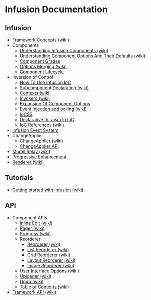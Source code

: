 Infusion Documentation
======================

Infusion
--------

* [Framework Concepts (wiki)](http://wiki.fluidproject.org/display/docs/Framework+Concepts)
* Components
  * [Understanding Infusion Components (wiki)](http://wiki.fluidproject.org/display/docs/Understanding+Infusion+Components)
  * [Understanding Component Options And Their Defaults (wiki)](http://wiki.fluidproject.org/display/docs/Understanding+Component+Options+And+Their+Defaults)
  * [Component Grades](ComponentGrades.md)
  * [Options Merging (wiki)](http://wiki.fluidproject.org/display/docs/Options+Merging)
  * [Component Lifecycle](ComponentLifecycle.md)
* Inversion of Control
  * [How To Use Infusion IoC](HowToUseInfusionIoC.md)
  * [Subcomponent Declaration (wiki)](http://wiki.fluidproject.org/display/docs/Subcomponent+Declaration)
  * [Contexts (wiki)](http://wiki.fluidproject.org/display/docs/Contexts)
  * [Invokers (wiki)](http://wiki.fluidproject.org/display/docs/Invokers)
  * [Expansion Of Component Options](ExpansionOfComponentOptions.md)
  * [Event injection and boiling (wiki)](http://wiki.fluidproject.org/display/docs/Event+injection+and+boiling)
  * [IoCSS](IoCSS.md)
  * [Declarative this-ism In IoC](DeclarativeThisismInIoC.md)
  * [IoC References (wiki)](http://wiki.fluidproject.org/display/docs/IoC+References)
* [Infusion Event System](InfusionEventSystem.md)
* ChangeApplier
  * [ChangeApplier (wiki)](http://wiki.fluidproject.org/display/docs/ChangeApplier)
  * [ChangeApplier API](ChangeApplierAPI.md)
* [Model Relay (wiki)](http://wiki.fluidproject.org/display/docs/Model+Relay)
* [Progressive Enhancement](ProgressiveEnhancement.md)
* [Renderer (wiki)](http://wiki.fluidproject.org/display/docs/Renderer)

Tutorials
---------

* [Getting started with Infusion (wiki)](http://wiki.fluidproject.org/display/docs/Tutorial+-+Getting+started+with+Infusion)

API
---

* Component APIs
  * [Inline Edit (wiki)](http://wiki.fluidproject.org/display/docs/Inline+Edit+API)
  * [Pager (wiki)](http://wiki.fluidproject.org/display/docs/Pager+API)
  * [Progress (wiki)](http://wiki.fluidproject.org/display/docs/Progress+API)
  * Reorderer
    * [Reorderer (wiki)](http://wiki.fluidproject.org/display/docs/Reorderer+API)
    * [List Reorderer (wiki)](http://wiki.fluidproject.org/display/docs/List+Reorderer+API)
    * [Grid Reorderer (wiki)](http://wiki.fluidproject.org/display/docs/Grid+Reorderer+API)
    * [Layout Reorderer (wiki)](http://wiki.fluidproject.org/display/docs/Layout+Reorderer+API)
    * [Image Reorderer (wiki)](http://wiki.fluidproject.org/display/docs/Image+Reorderer+API)
  * [User Interface Options (wiki)](http://wiki.fluidproject.org/display/docs/User+Interface+Options+API)
  * [Uploader (wiki)](http://wiki.fluidproject.org/display/docs/Uploader+API)
  * [Undo (wiki)](http://wiki.fluidproject.org/display/docs/Undo+API)
  * [Table of Contents (wiki)](http://wiki.fluidproject.org/display/docs/Table+of+Contents+API)
* [Framework API (wiki)](http://wiki.fluidproject.org/display/docs/Framework+API)
